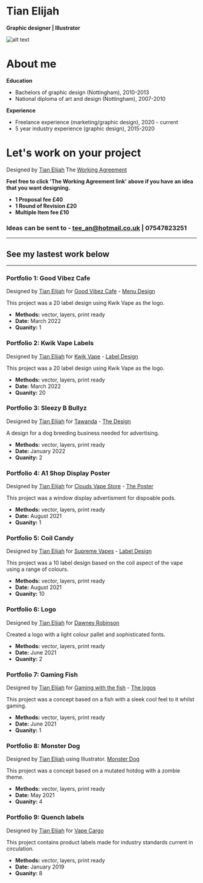 # Tian Elijah
**Graphic designer | Illustrator**

![alt text](https://images.unsplash.com/photo-1502945015378-0e284ca1a5be?ixlib=rb-1.2.1&ixid=MnwxMjA3fDB8MHxwaG90by1wYWdlfHx8fGVufDB8fHx8&auto=format&fit=crop&w=1500&q=80)
  
# **About me**

 **Education**
* Bachelors of graphic design (Nottingham), 2010-2013  
* National diploma of art and design (Nottingham), 2007-2010  

 **Experience**
* Freelance experience (marketing/graphic design), 2020 - current
* 5 year industry experience (graphic design), 2015-2020

# Let's work on your project


Designed by <a href="http://linkedin.com/in/tian-elijah-26b65256">Tian Elijah</a> The
<a href="https://postimg.cc/gallery/zH5d0v8">Working Agreement</a>
 
 **Feel free to click 'The Working Agreement link' above if you have an idea that you want designing.**

* **1 Proposal fee £40**
* **1 Round of Revision £20**
* **Multiple Item fee £10**


### Ideas can be sent to - **tee_an@hotmail.co.uk | 07547823251**

---

## **See my lastest work below** 
___

### **Portfolio 1: Good Vibez Cafe**

Designed by <a href="http://linkedin.com/in/tian-elijah-26b65256">Tian Elijah</a> 
for <a href="https://nearer.com/listing/good-vibez-cafe-sutton-in-ashfield/">Good Vibez Cafe</a> - <a href="https://postimg.cc/gallery/FhT9pDZ">Menu Design</a>


 This project was a 20 label design using Kwik Vape as the logo.
* **Methods:** vector, layers, print ready
* **Date:** March 2022
* **Quanity:** 1


### **Portfolio 2: Kwik Vape Labels**

Designed by <a href="http://linkedin.com/in/tian-elijah-26b65256">Tian Elijah</a> 
for <a href="https://kwikvape.co.uk/products/kv-premium-liquids-50ml-choice-of-flavours">Kwik Vape</a> - <a href="https://postimg.cc/gallery/97fy379">Label Design</a>


 This project was a 20 label design using Kwik Vape as the logo.
* **Methods:** vector, layers, print ready
* **Date:** March 2022
* **Quanity:** 20


### **Portfolio 3: Sleezy B Bullyz**

Designed by <a href="http://linkedin.com/in/tian-elijah-26b65256">Tian Elijah</a> 
for <a href="">Tawanda</a> - <a href="https://postimg.cc/gallery/6KT3NH0">The Design</a>


A design for a dog breeding business needed for advertising.
* **Methods:** vector, layers, print ready
* **Date:** January 2022
* **Quanity:** 2

### **Portfolio 4: A1 Shop Display Poster**

Designed by <a href="http://linkedin.com/in/tian-elijah-26b65256">Tian Elijah</a> 
for <a href="https://www.cloudsvapestore.co.uk/">Clouds Vape Store</a> - <a href="https://postimg.cc/5Y7Mfx3f">The Poster</a>


This project was a window display advertisment for dispoable pods.
* **Methods:** vector, layers, print ready
* **Date:** August 2021
* **Quanity:** 1


### **Portfolio 5: Coil Candy**

Designed by <a href="http://linkedin.com/in/tian-elijah-26b65256">Tian Elijah</a> 
for <a href="https://supremevapesbristol.com/">Supreme Vapes</a> - <a href="https://postimg.cc/gallery/tYtYzwP">Label Design</a>



This project was a 10 label design based on the coil aspect of the vape using a range of colours.
* **Methods:** vector, layers, print ready
* **Date:** August 2021
* **Quanity:** 10


### **Portfolio 6: Logo**

Designed by <a href="http://linkedin.com/in/tian-elijah-26b65256">Tian Elijah</a> 
for <a href="https://i.postimg.cc/qvMrNyVW/dr-logo-design.jpg">Dawney Robinson</a>


Created a logo with a light colour pallet and sophisticated fonts.
* **Methods:** vector, layers, print ready
* **Date:** June 2021
* **Quanity:** 2


### **Portfolio 7: Gaming Fish**

Designed by <a href="http://linkedin.com/in/tian-elijah-26b65256">Tian Elijah</a> 
for <a href="https://twitter.com/TheFishyNorris">Gaming with the fish</a> - <a href="https://postimg.cc/gallery/7yCq3Hk">The logos</a>

 
This project was a concept based on a fish with a sleek cool feel to it whilst gaming.
* **Methods:** vector, layers, print ready
* **Date:** June 2021
* **Quanity:** 1


### **Portfolio 8: Monster Dog**

Designed by <a href="http://linkedin.com/in/tian-elijah-26b65256">Tian Elijah</a> 
using Illustrator. <a href="https://postimg.cc/gallery/yxnMcKf">Monster Dog</a>


This project was a concept based on a mutated hotdog with a zombie theme.
* **Methods:** vector, layers, print ready
* **Date:** May 2021
* **Quanity:** 4


### **Portfolio 9: Quench labels**


Designed by <a href="www.linkedin.com/in/tian-elijah-26b65256">Tian Elijah</a> for <a href="https://www.vapecargo.net/">Vape Cargo</a>

This project contains product labels made for industry standards current in circulation.
* **Methods:** vector, layers, print ready
* **Date:** January 2019
* **Quanity:** 8 





